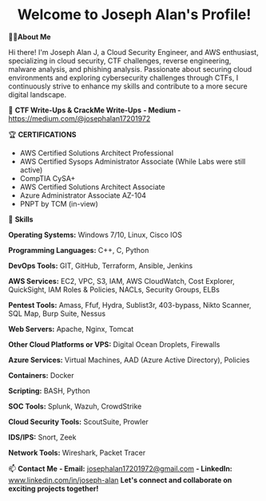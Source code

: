 <div align="center">
  <h1>Welcome to Joseph Alan's Profile!</h1>
</div>

🧑‍💻**About Me**

Hi there! I'm Joseph Alan J, a Cloud Security Engineer, and AWS enthusiast, specializing in cloud security, CTF challenges, reverse engineering, malware analysis, and phishing analysis. Passionate about securing cloud environments and exploring cybersecurity challenges through CTFs, I continuously strive to enhance my skills and contribute to a more secure digital landscape.

🌟 **CTF Write-Ups & CrackMe Write-Ups**
**- Medium -** https://medium.com/@josephalan17201972


<script src="https://tryhackme.com/badge/1642008"></script>


🏆 **CERTIFICATIONS**

- AWS Certified Solutions Architect Professional
- AWS Certified Sysops Administrator Associate (While Labs were still active)
- CompTIA CySA+
- AWS Certified Solutions Architect Associate
- Azure Administrator Associate AZ-104
- PNPT by TCM (in-view)

🚀 **Skills**

**Operating Systems:** Windows 7/10, Linux, Cisco IOS

**Programming Languages:** C++, C, Python

**DevOps Tools:** GIT, GitHub, Terraform, Ansible, Jenkins

**AWS Services:** EC2, VPC, S3, IAM, AWS CloudWatch, Cost Explorer, QuickSight, IAM Roles & Policies, NACLs, Security Groups, ELBs

**Pentest Tools:** Amass, Ffuf, Hydra, Sublist3r, 403-bypass, Nikto Scanner, SQL Map, Burp Suite, Nessus

**Web Servers:** Apache, Nginx, Tomcat

**Other Cloud Platforms or VPS:** Digital Ocean Droplets, Firewalls

**Azure Services:** Virtual Machines, AAD (Azure Active Directory), Policies

**Containers:** Docker

**Scripting:** BASH, Python

**SOC Tools:** Splunk, Wazuh, CrowdStrike

**Cloud Security Tools:** ScoutSuite, Prowler

**IDS/IPS:** Snort, Zeek

**Network Tools:** Wireshark, Packet Tracer

📫 **Contact Me**
**- Email:** josephalan17201972@gmail.com
**- LinkedIn:** www.linkedin.com/in/joseph-alan
**Let's connect and collaborate on exciting projects together!**

